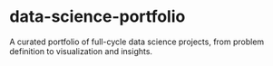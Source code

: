 # data-science-portfolio
A curated portfolio of full-cycle data science projects, from problem definition to visualization and insights.
